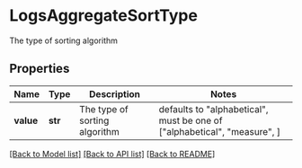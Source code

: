 # LogsAggregateSortType

The type of sorting algorithm
## Properties
Name | Type | Description | Notes
------------ | ------------- | ------------- | -------------
**value** | **str** | The type of sorting algorithm | defaults to "alphabetical",  must be one of ["alphabetical", "measure", ]

[[Back to Model list]](README.md#documentation-for-models) [[Back to API list]](README.md#documentation-for-api-endpoints) [[Back to README]](README.md)


